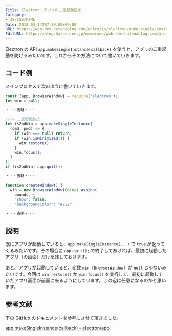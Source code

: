 ```yaml
---
Title: Electron：アプリの二重起動防止
Category:
- JS/CSS/HTML
Date: 2018-03-14T07:30:00+09:00
URL: https://web-dev.hatenablog.com/entry/js/electron/make-single-instance-app
EditURL: https://blog.hatena.ne.jp/mamorums/web-dev.hatenablog.com/atom/entry/17391345971625180868
---
```


Electron の API `app.makeSingleInstance(callback)` を使うと、アプリの二重起動を防げるみたいです。これからその方法について書いていきます。


## コード例
メインプロセスで次のように書いていきます。

```javascript
const {app, BrowserWindow} = require('electron');
let win = null;

・・・省略・・・

//-> 二重起動防止
let is2ndWin = app.makeSingleInstance(
  (cmd, pwd) => {
    if (win === null) return;
    if (win.isMinimized()) {
      win.restore();
    }
    win.focus();
  }
);
if (is2ndWin) app.quit();

・・・省略・・・

function createWindow() {
  win = new BrowserWindow(Object.assign(
    bounds, {
    "show": false,
    "backgroundColor": "#222", 

・・・省略・・・
```

## 説明
既にアプリが起動していると、`app.makeSingleInstance(...)` で `true` が返ってくるみたいです。その場合に `app.quit();` で終了してあげれば、最初に起動したアプリ（の画面）だけを残しておけます。

あと、アプリが起動していると、変数 `win`（`BrowserWindow`）が `null` じゃないみたいです。今回は `win.restore()` か `win.focus()` を実行して、最初に起動していたアプリ画面が前面に来るようにしています。この辺は任意になるのかと思います。


## 参考文献
下の GitHub のドキュメントを参考にさせて頂きました。

[app.makeSingleInstance(callback) - electron/app](https://github.com/electron/electron/blob/master/docs/api/app.md)
